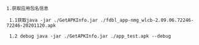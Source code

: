 #####
    1.获取应用包名信息 
    
     1.1获取java -jar ./GetAPKInfo.jar ./fdbl_app-nmg_wlcb-2.09.06.72246-72246-20201120.apk
    
     1.2 debug java -jar ./GetAPKInfo.jar ./app_test.apk --debug